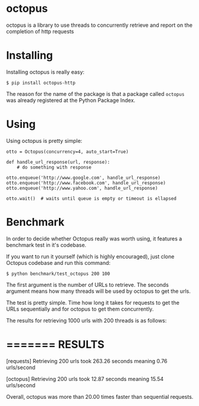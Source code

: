octopus
=======

octopus is a library to use threads to concurrently retrieve and report on the completion of http requests

Installing
==========

Installing octopus is really easy:

    $ pip install octopus-http

The reason for the name of the package is that a package called `octopus` was already registered at the Python Package Index.

Using
=====

Using octopus is pretty simple:

    otto = Octopus(concurrency=4, auto_start=True)

    def handle_url_response(url, response):
        # do something with response

    otto.enqueue('http://www.google.com', handle_url_response)
    otto.enqueue('http://www.facebook.com', handle_url_response)
    otto.enqueue('http://www.yahoo.com', handle_url_response)

    otto.wait()  # waits until queue is empty or timeout is ellapsed

Benchmark
=========

In order to decide whether Octopus really was worth using, it features a benchmark test in it's codebase.

If you want to run it yourself (which is highly encouraged), just clone Octopus codebase and run this command:

    $ python benchmark/test_octopus 200 100

The first argument is the number of URLs to retrieve. The seconds argument means how many threads will be used by octopus to get the urls.

The test is pretty simple. Time how long it takes for requests to get the URLs sequentially and for octopus to get them concurrently.

The results for retrieving 1000 urls with 200 threads is as follows:

  =======
  RESULTS
  =======

  [requests] Retrieving 200 urls took 263.26 seconds meaning 0.76 urls/second

  [octopus] Retrieving 200 urls took 12.87 seconds meaning 15.54 urls/second

  Overall, octopus was more than 20.00 times faster than sequential requests.
